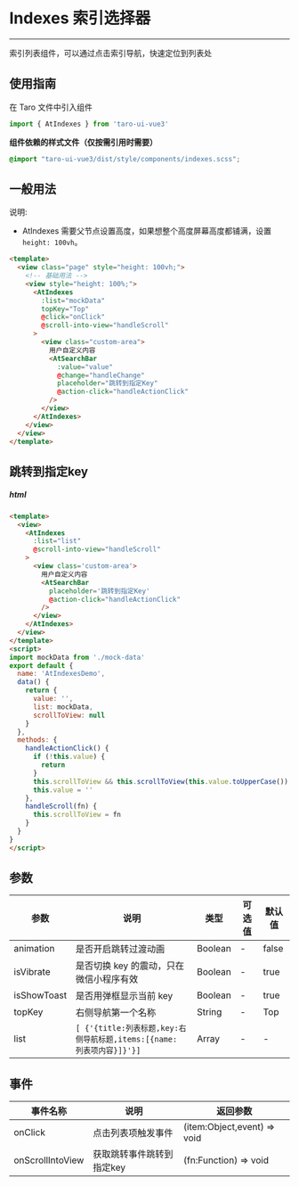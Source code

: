 # Indexes 索引选择器

---
索引列表组件，可以通过点击索引导航，快速定位到列表处

## 使用指南

在 Taro 文件中引入组件

```typescript
import { AtIndexes } from 'taro-ui-vue3'
```

**组件依赖的样式文件（仅按需引用时需要）**

```scss
@import "taro-ui-vue3/dist/style/components/indexes.scss";
```

## 一般用法

说明:

* AtIndexes 需要父节点设置高度，如果想整个高度屏幕高度都铺满，设置 `height: 100vh`。


```html
<template>
  <view class="page" style="height: 100vh;">
    <!-- 基础用法 -->
    <view style="height: 100%;">
      <AtIndexes
        :list="mockData"
        topKey="Top"
        @click="onClick"
        @scroll-into-view="handleScroll"
      >
        <view class="custom-area">
          用户自定义内容
          <AtSearchBar
            :value="value"
            @change="handleChange"
            placeholder="跳转到指定Key"
            @action-click="handleActionClick"
          />
        </view>
      </AtIndexes>
    </view>
  </view>
</template>
```



## 跳转到指定key


##### html

```html
<template>
  <view>
    <AtIndexes
      :list="list"
      @scroll-into-view="handleScroll"
    >
      <view class='custom-area'>
        用户自定义内容
        <AtSearchBar  
          placeholder='跳转到指定Key' 
          @action-click="handleActionClick" 
        />
      </view>
    </AtIndexes>
  </view>
</template>
<script>
import mockData from './mock-data'
export default {
  name: 'AtIndexesDemo',
  data() {
    return {
      value: '',
      list: mockData,
      scrollToView: null
    }
  },
  methods: {
    handleActionClick() {
      if (!this.value) {
        return
      }
      this.scrollToView && this.scrollToView(this.value.toUpperCase())
      this.value = ''
    },
    handleScroll(fn) {
      this.scrollToView = fn
    }
  }
}
</script>
```


## 参数

| 参数       | 说明    | 类型    | 可选值   | 默认值   |
| ---------- | ------- | ------- | ------- | --- |
| animation | 是否开启跳转过渡动画 | Boolean  | - | false |
| isVibrate | 是否切换 key 的震动，只在微信小程序有效 | Boolean  | - | true |
| isShowToast | 是否用弹框显示当前 key | Boolean  | - | true |
| topKey | 右侧导航第一个名称 | String  | - | Top |
| list | `[ {'{title:列表标题,key:右侧导航标题,items:[{name: 列表项内容}]}'}]` | Array  | - | - |

## 事件

| 事件名称 | 说明          | 返回参数  |
|---------- |-------------- |---------- |
| onClick | 点击列表项触发事件 |  (item:Object,event) => void |
| onScrollIntoView | 获取跳转事件跳转到指定key | (fn:Function) => void |
